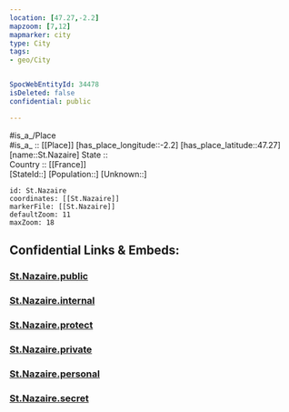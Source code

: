 ```yaml
---
location: [47.27,-2.2] 
mapzoom: [7,12] 
mapmarker: city 
type: City
tags:
- geo/City


SpocWebEntityId: 34478
isDeleted: false
confidential: public

---
```

#is_a_/Place  
#is_a_ :: [[Place]] 
[has_place_longitude::-2.2] 
[has_place_latitude::47.27] 
[name::St.Nazaire] 
State ::  
Country :: [[France]]  
[StateId::] 
[Population::] 
[Unknown::] 


```leaflet
id: St.Nazaire
coordinates: [[St.Nazaire]] 
markerFile: [[St.Nazaire]] 
defaultZoom: 11 
maxZoom: 18
```


## Confidential Links & Embeds: 

### [St.Nazaire.public](/_public/\Earth\Continent\Europe\Europe~West\France\regions~France\Pays_de_la_Loire\departments~Pays_de_la_Loire\Loire-Atlantique\communes~Loire-Atlantique\Saint-Nazaire\cities~Saint-NazaireSt.Nazaire.public.md) 

### [St.Nazaire.internal](/_internal/\Earth\Continent\Europe\Europe~West\France\regions~France\Pays_de_la_Loire\departments~Pays_de_la_Loire\Loire-Atlantique\communes~Loire-Atlantique\Saint-Nazaire\cities~Saint-NazaireSt.Nazaire.internal.md) 

### [St.Nazaire.protect](/_protect/\Earth\Continent\Europe\Europe~West\France\regions~France\Pays_de_la_Loire\departments~Pays_de_la_Loire\Loire-Atlantique\communes~Loire-Atlantique\Saint-Nazaire\cities~Saint-NazaireSt.Nazaire.protect.md) 

### [St.Nazaire.private](/_private/\Earth\Continent\Europe\Europe~West\France\regions~France\Pays_de_la_Loire\departments~Pays_de_la_Loire\Loire-Atlantique\communes~Loire-Atlantique\Saint-Nazaire\cities~Saint-NazaireSt.Nazaire.private.md) 

### [St.Nazaire.personal](/_personal/\Earth\Continent\Europe\Europe~West\France\regions~France\Pays_de_la_Loire\departments~Pays_de_la_Loire\Loire-Atlantique\communes~Loire-Atlantique\Saint-Nazaire\cities~Saint-NazaireSt.Nazaire.personal.md) 

### [St.Nazaire.secret](/_secret/\Earth\Continent\Europe\Europe~West\France\regions~France\Pays_de_la_Loire\departments~Pays_de_la_Loire\Loire-Atlantique\communes~Loire-Atlantique\Saint-Nazaire\cities~Saint-NazaireSt.Nazaire.secret.md)

